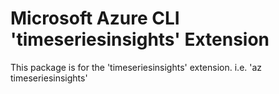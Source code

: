 Microsoft Azure CLI 'timeseriesinsights' Extension
==========================================

This package is for the 'timeseriesinsights' extension.
i.e. 'az timeseriesinsights'
